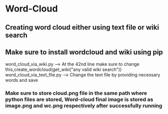 # Word-Cloud
## Creating word cloud either using text file or wiki search 
## Make sure to install wordcloud and wiki using pip

word_cloud_via_wiki.py --> At the 42nd line make sure to change this,create_wordcloud(get_wiki("any valid wiki search"))
word_cloud_via_text_file.py --> Change the text file by providing necessary words and save

### Make sure to store cloud.png file in the same path where python files are stored, Word-cloud final image is stored as image.png and wc.png respectively after successfully running
